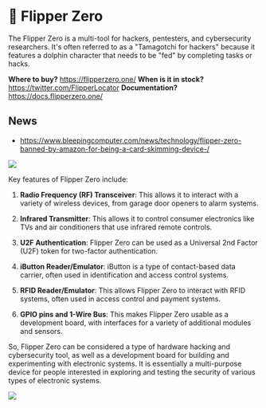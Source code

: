 # 🐬 Flipper Zero 

The Flipper Zero is a multi-tool for hackers, pentesters, and cybersecurity researchers. It's often referred to as a "Tamagotchi for hackers" because it features a dolphin character that needs to be "fed" by completing tasks or hacks.

**Where to buy?** https://flipperzero.one/
**When is it in stock?** https://twitter.com/FlipperLocator
**Documentation?** https://docs.flipperzero.one/

## News
- https://www.bleepingcomputer.com/news/technology/flipper-zero-banned-by-amazon-for-being-a-card-skimming-device-/

![](https://i.imgur.com/9a9BD1e.jpg)

Key features of Flipper Zero include:

1. **Radio Frequency (RF) Transceiver**: This allows it to interact with a variety of wireless devices, from garage door openers to alarm systems.

2. **Infrared Transmitter**: This allows it to control consumer electronics like TVs and air conditioners that use infrared remote controls.

3. **U2F Authentication**: Flipper Zero can be used as a Universal 2nd Factor (U2F) token for two-factor authentication.

4. **iButton Reader/Emulator**: iButton is a type of contact-based data carrier, often used in identification and access control systems.

5. **RFID Reader/Emulator**: This allows Flipper Zero to interact with RFID systems, often used in access control and payment systems.

6. **GPIO pins and 1-Wire Bus**: This makes Flipper Zero usable as a development board, with interfaces for a variety of additional modules and sensors.

So, Flipper Zero can be considered a type of hardware hacking and cybersecurity tool, as well as a development board for building and experimenting with electronic systems. It is essentially a multi-purpose device for people interested in exploring and testing the security of various types of electronic systems.

![](https://i.imgur.com/a4zpYC7.jpg)
